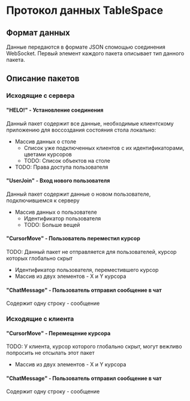 # Протокол данных TableSpace

## Формат данных

Данные передаются в формате JSON спомощью соединения WebSocket. Первый элемент каждого пакета описывает тип данного пакета.

## Описание пакетов

### Исходящие с сервера

#### "HELO!" - Установление соединения

Данный пакет содержит все данные, необходимые клиентскому приложению для воссоздания состояния стола локально:

- Массив данных о столе
  - Список уже подключенных клиентов с их идентификаторами, цветами курсоров
  - TODO: Список объектов на столе
- TODO: Права доступа пользователя

#### "UserJoin" - Вход нового пользователя

Данный пакет содержит данные о новом пользователе, подключившемся к серверу

- Массив данных о пользователе
  - Идентификатор пользователя
  - TODO: Больше вещей

#### "CursorMove" - Пользователь переместил курсор

TODO: Данный пакет не отправляется для пользователей, курсор которых глобально скрыт

- Идентификатор пользователя, переместившего курсор
- Массив из двух элементов - X и Y курсора

#### "ChatMessage" - Пользователь отправил сообщение в чат

Содержит одну строку - сообщение

### Исходящие с клиента

#### "CursorMove" - Перемещение курсора

TODO: У клиента, курсор которого глобально скрыт, могут вежливо попросить не отсылать этот пакет

- Массив из двух элементов - X и Y курсора

#### "ChatMessage" - Пользователь отправил сообщение в чат

Содержит одну строку - сообщение